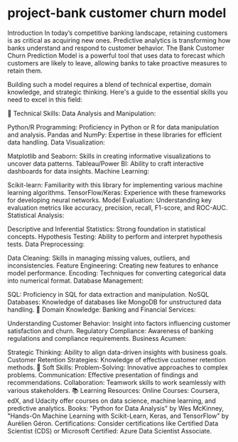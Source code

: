 # project-bank customer churn model
Introduction
In today’s competitive banking landscape, retaining customers is as critical as acquiring new ones. Predictive analytics is transforming how banks understand and respond to customer behavior. The Bank Customer Churn Prediction Model is a powerful tool that uses data to forecast which customers are likely to leave, allowing banks to take proactive measures to retain them.

Building such a model requires a blend of technical expertise, domain knowledge, and strategic thinking. Here's a guide to the essential skills you need to excel in this field:

🧠 Technical Skills:
Data Analysis and Manipulation:

Python/R Programming: Proficiency in Python or R for data manipulation and analysis.
Pandas and NumPy: Expertise in these libraries for efficient data handling.
Data Visualization:

Matplotlib and Seaborn: Skills in creating informative visualizations to uncover data patterns.
Tableau/Power BI: Ability to craft interactive dashboards for data insights.
Machine Learning:

Scikit-learn: Familiarity with this library for implementing various machine learning algorithms.
TensorFlow/Keras: Experience with these frameworks for developing neural networks.
Model Evaluation: Understanding key evaluation metrics like accuracy, precision, recall, F1-score, and ROC-AUC.
Statistical Analysis:

Descriptive and Inferential Statistics: Strong foundation in statistical concepts.
Hypothesis Testing: Ability to perform and interpret hypothesis tests.
Data Preprocessing:

Data Cleaning: Skills in managing missing values, outliers, and inconsistencies.
Feature Engineering: Creating new features to enhance model performance.
Encoding: Techniques for converting categorical data into numerical format.
Database Management:

SQL: Proficiency in SQL for data extraction and manipulation.
NoSQL Databases: Knowledge of databases like MongoDB for unstructured data handling.
🧩 Domain Knowledge:
Banking and Financial Services:

Understanding Customer Behavior: Insight into factors influencing customer satisfaction and churn.
Regulatory Compliance: Awareness of banking regulations and compliance requirements.
Business Acumen:

Strategic Thinking: Ability to align data-driven insights with business goals.
Customer Retention Strategies: Knowledge of effective customer retention methods.
💼 Soft Skills:
Problem-Solving: Innovative approaches to complex problems.
Communication: Effective presentation of findings and recommendations.
Collaboration: Teamwork skills to work seamlessly with various stakeholders.
📚 Learning Resources:
Online Courses: Coursera, edX, and Udacity offer courses on data science, machine learning, and predictive analytics.
Books: "Python for Data Analysis" by Wes McKinney, "Hands-On Machine Learning with Scikit-Learn, Keras, and TensorFlow" by Aurélien Géron.
Certifications: Consider certifications like Certified Data Scientist (CDS) or Microsoft Certified: Azure Data Scientist Associate.
